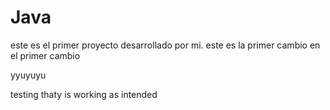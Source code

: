 # Java
este es el primer proyecto desarrollado por mi.
este es la primer cambio en el primer cambio

yyuyuyu

testing thaty is working as intended 

